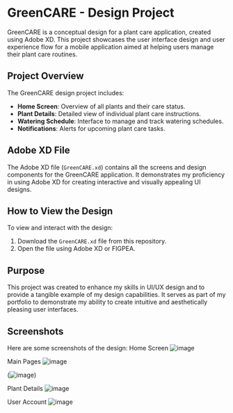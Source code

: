 # GreenCARE - Design Project

GreenCARE is a conceptual design for a plant care application, created using Adobe XD. This project showcases the user interface design and user experience flow for a mobile application aimed at helping users manage their plant care routines.

## Project Overview

The GreenCARE design project includes:
- **Home Screen**: Overview of all plants and their care status.
- **Plant Details**: Detailed view of individual plant care instructions.
- **Watering Schedule**: Interface to manage and track watering schedules.
- **Notifications**: Alerts for upcoming plant care tasks.

## Adobe XD File

The Adobe XD file (`GreenCARE.xd`) contains all the screens and design components for the GreenCARE application. It demonstrates my proficiency in using Adobe XD for creating interactive and visually appealing UI designs.

## How to View the Design

To view and interact with the design:
1. Download the `GreenCARE.xd` file from this repository.
2. Open the file using Adobe XD or FIGPEA.

## Purpose

This project was created to enhance my skills in UI/UX design and to provide a tangible example of my design capabilities. It serves as part of my portfolio to demonstrate my ability to create intuitive and aesthetically pleasing user interfaces.

## Screenshots

Here are some screenshots of the design:
Home Screen 
![image](https://github.com/user-attachments/assets/73a569ff-dee0-42d9-9971-2c90309bf473)

Main Pages 
![image](https://github.com/user-attachments/assets/2fbedf9e-23c7-4dbd-aca9-1886256229d7)

(![image](https://github.com/user-attachments/assets/07800316-a76a-4bc4-ac08-427295540f02))

Plant Details
![image](https://github.com/user-attachments/assets/b4ae1961-05dc-4838-bfe5-d5b60fe28d98)

User Account
![image](https://github.com/user-attachments/assets/324a5e08-7ae0-4d16-965b-54acf7db5ad2)

